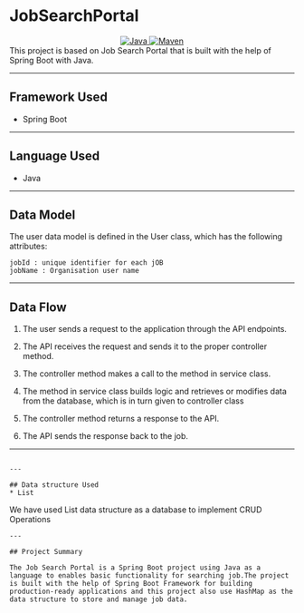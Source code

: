# JobSearchPortal
<center>

</center>
<center>
<a href="Java url">
    <img alt="Java" src="https://img.shields.io/badge/Java->=8-darkblue.svg" />
</a>
<a href="Maven url" >
    <img alt="Maven" src="https://img.shields.io/badge/maven-3.0.5-brightgreen.svg" />
</a>
</center>
This project is based on Job Search Portal that is built with the help of Spring Boot with Java.

---

## Framework Used
* Spring Boot

---

## Language Used
* Java

---

## Data Model

The user data model is defined in the User class, which has the following attributes:
```
jobId : unique identifier for each jOB
jobName : Organisation user name
```

---

## Data Flow

1. The user sends a request to the application through the API endpoints.
2. The API receives the request and sends it to the proper controller method.
3. The controller method makes a call to the method in service class.

4. The method in service class builds logic and retrieves or modifies data from the database, which is in turn given to controller class
5. The controller method returns a response to the API.
6. The API sends the response back to the job.

---



```

---

## Data structure Used
* List
```
We have used List data structure as a database to implement CRUD Operations 
```
---

## Project Summary

The Job Search Portal is a Spring Boot project using Java as a language to enables basic functionality for searching job.The project is built with the help of Spring Boot Framework for building production-ready applications and this project also use HashMap as the data structure to store and manage job data. 
